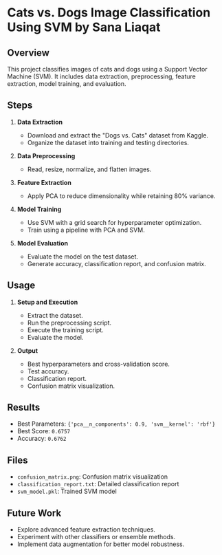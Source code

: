 # Cats vs. Dogs Image Classification Using SVM by Sana Liaqat

## Overview
This project classifies images of cats and dogs using a Support Vector Machine (SVM). It includes data extraction, preprocessing, feature extraction, model training, and evaluation.

## Steps

1. **Data Extraction**
   - Download and extract the "Dogs vs. Cats" dataset from Kaggle.
   - Organize the dataset into training and testing directories.

2. **Data Preprocessing**
   - Read, resize, normalize, and flatten images.

3. **Feature Extraction**
   - Apply PCA to reduce dimensionality while retaining 80% variance.

4. **Model Training**
   - Use SVM with a grid search for hyperparameter optimization.
   - Train using a pipeline with PCA and SVM.

5. **Model Evaluation**
   - Evaluate the model on the test dataset.
   - Generate accuracy, classification report, and confusion matrix.

## Usage

1. **Setup and Execution**
   - Extract the dataset.
   - Run the preprocessing script.
   - Execute the training script.
   - Evaluate the model.

2. **Output**
   - Best hyperparameters and cross-validation score.
   - Test accuracy.
   - Classification report.
   - Confusion matrix visualization.

## Results

- Best Parameters: `{'pca__n_components': 0.9, 'svm__kernel': 'rbf'}`
- Best Score: `0.6757`
- Accuracy: `0.6762`

## Files

- `confusion_matrix.png`: Confusion matrix visualization
- `classification_report.txt`: Detailed classification report
- `svm_model.pkl`: Trained SVM model

## Future Work

- Explore advanced feature extraction techniques.
- Experiment with other classifiers or ensemble methods.
- Implement data augmentation for better model robustness.
